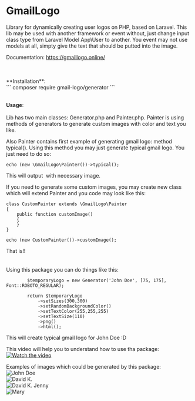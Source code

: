 # GmailLogo
Library for dynamically creating user logos on PHP, based on Laravel. This lib may be used with another framework or event without, just change input class type from Laravel Model App\User to another. You event may not use models at all, simpty give the text that should be putted into the image.

Documentation: https://gmaillogo.online/

<br/>
<br/>
**Installation**:<br/>
```
composer require gmail-logo/generator
```
<br/>
<br/>

**Usage**:<br/>
<br/>
Lib has two main classes: Generator.php and Painter.php.
Painter is using methods of generators to generate custom images with color and text you like.

Also Painter contains first example of generating gmail logo: method typical().
Using this method you may just generate typical gmail logo. 
You just need to do so:
```
echo (new \GmailLogo\Painter())->typical();
```

This will output <img /> with necessary image.

If you need to generate some custom images, you may create new class which will extend Painter
and you code may look like this:

```
class CustomPainter extends \GmailLogo\Painter
{
    public function customImage()
    {
    }
}

echo (new CustomPainter())->customImage();
```


That is!!
<br/>
<br/>
<br/>
Using this package you can do things like this:
```
        $temporaryLogo = new Generator('John Doe', [75, 175], Font::ROBOTO_REGULAR);

        return $temporaryLogo
            ->setSizes(300,300)
            ->setRandomBackgroundColor()
            ->setTextColor(255,255,255)
            ->setTextSize(110)
            ->png()
            ->html();
```
This will create typical gmail logo for John Doe :D

This video will help you to understand how to use tha package:
[![Watch the video](https://gmail-logo-fonts.ams3.digitaloceanspaces.com/images/screen_gmail.png)](https://youtu.be/LcNiCNdjUZI)

Examples of images which could be generated by this package:
<br/>
![John Doe](https://gmail-logo-fonts.ams3.digitaloceanspaces.com/images/example_1.png)
<br/>
![David K.](https://gmail-logo-fonts.ams3.digitaloceanspaces.com/images/example_2.png)
<br/>
![David K. Jenny](https://gmail-logo-fonts.ams3.digitaloceanspaces.com/images/example_4.png)
<br/>
![Mary](https://gmail-logo-fonts.ams3.digitaloceanspaces.com/images/example_5.png)
